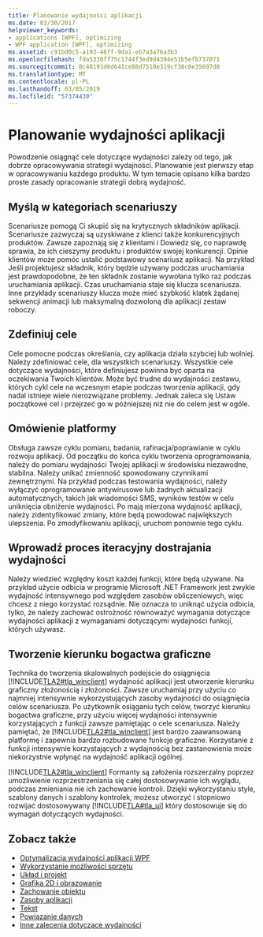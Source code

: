 ```yaml
---
title: Planowanie wydajności aplikacji
ms.date: 03/30/2017
helpviewer_keywords:
- applications [WPF], optimizing
- WPF application [WPF], optimizing
ms.assetid: c91bd0c5-a193-46ff-9da1-eb7a3a76a3b3
ms.openlocfilehash: fda5330ff75c1744f3ed9d4394e51b5efb737071
ms.sourcegitcommit: 0c48191d6d641ce88d7510e319cf38c0e35697d0
ms.translationtype: MT
ms.contentlocale: pl-PL
ms.lasthandoff: 03/05/2019
ms.locfileid: "57374430"
---
```

# <a name="planning-for-application-performance"></a>Planowanie wydajności aplikacji
Powodzenie osiągnąć cele dotyczące wydajności zależy od tego, jak dobrze opracowywania strategii wydajności. Planowanie jest pierwszy etap w opracowywaniu każdego produktu. W tym temacie opisano kilka bardzo proste zasady opracowanie strategii dobrą wydajność.  
  
## <a name="think-in-terms-of-scenarios"></a>Myślą w kategoriach scenariuszy  
 Scenariusze pomogą Ci skupić się na krytycznych składników aplikacji. Scenariusze zazwyczaj są uzyskiwane z klienci także konkurencyjnych produktów. Zawsze zapoznają się z klientami i Dowiedz się, co naprawdę sprawia, że ich cieszymy produktu i produktów swojej konkurencji. Opinie klientów może pomóc ustalić podstawowy scenariusz aplikacji. Na przykład Jeśli projektujesz składnik, który będzie używany podczas uruchamiania jest prawdopodobne, że ten składnik zostanie wywołana tylko raz podczas uruchamiania aplikacji. Czas uruchamiania staje się klucza scenariusza. Inne przykłady scenariuszy klucza może mieć szybkość klatek żądanej sekwencji animacji lub maksymalną dozwoloną dla aplikacji zestaw roboczy.  
  
## <a name="define-goals"></a>Zdefiniuj cele  
 Cele pomocne podczas określania, czy aplikacja działa szybciej lub wolniej. Należy zdefiniować cele, dla wszystkich scenariuszy. Wszystkie cele dotyczące wydajności, które definiujesz powinna być oparta na oczekiwania Twoich klientów. Może być trudne do wydajności zestawu, których cykl cele na wczesnym etapie podczas tworzenia aplikacji, gdy nadal istnieje wiele nierozwiązane problemy. Jednak zaleca się Ustaw początkowe cel i przejrzeć go w późniejszej niż nie do celem jest w ogóle.  
  
## <a name="understand-your-platform"></a>Omówienie platformy  
 Obsługa zawsze cyklu pomiaru, badania, rafinacja/poprawianie w cyklu rozwoju aplikacji. Od początku do końca cyklu tworzenia oprogramowania, należy do pomiaru wydajności Twojej aplikacji w środowisku niezawodne, stabilna. Należy unikać zmienność spowodowany czynnikami zewnętrznymi. Na przykład podczas testowania wydajności, należy wyłączyć oprogramowanie antywirusowe lub żadnych aktualizacji automatycznych, takich jak wiadomości SMS, wyników testów w celu uniknięcia obniżenie wydajności. Po mają mierzona wydajność aplikacji, należy zidentyfikować zmiany, które będą powodować największych ulepszenia. Po zmodyfikowaniu aplikacji, uruchom ponownie tego cyklu.  
  
## <a name="make-performance-tuning-an-iterative-process"></a>Wprowadź proces iteracyjny dostrajania wydajności  
 Należy wiedzieć względny koszt każdej funkcji, które będą używane. Na przykład użycie odbicia w programie Microsoft .NET Framework jest zwykle wydajność intensywnego pod względem zasobów obliczeniowych, więc chcesz z niego korzystać rozsądnie. Nie oznacza to uniknąć użycia odbicia, tylko, że należy zachować ostrożność równoważyć wymagania dotyczące wydajności aplikacji z wymaganiami dotyczącymi wydajności funkcji, których używasz.  
  
## <a name="build-towards-graphical-richness"></a>Tworzenie kierunku bogactwa graficzne  
 Technika do tworzenia skalowalnych podejście do osiągnięcia [!INCLUDE[TLA2#tla_winclient](../../../../includes/tla2sharptla-winclient-md.md)] wydajność aplikacji jest utworzenie kierunku graficzny złożonością i złożoności. Zawsze uruchamiaj przy użyciu co najmniej intensywnie wykorzystujących zasoby wydajności do osiągnięcia celów scenariusza. Po użytkownik osiąganiu tych celów, tworzyć kierunku bogactwa graficzne, przy użyciu więcej wydajności intensywnie korzystających z funkcji zawsze pamiętając o cele scenariusza. Należy pamiętać, że [!INCLUDE[TLA2#tla_winclient](../../../../includes/tla2sharptla-winclient-md.md)] jest bardzo zaawansowaną platformę i zapewnia bardzo rozbudowane funkcje graficzne. Korzystanie z funkcji intensywnie korzystających z wydajnością bez zastanowienia może niekorzystnie wpłynąć na wydajność aplikacji ogólnej.  
  
 [!INCLUDE[TLA2#tla_winclient](../../../../includes/tla2sharptla-winclient-md.md)] Formanty są założenia rozszerzalny poprzez umożliwienie rozprzestrzeniania się całej dostosowywanie ich wyglądu, podczas zmieniania nie ich zachowanie kontroli. Dzięki wykorzystaniu style, szablony danych i szablony kontrolek, możesz utworzyć i stopniowo rozwijać dostosowywany [!INCLUDE[TLA#tla_ui](../../../../includes/tlasharptla-ui-md.md)] który dostosowuje się do wymagań dotyczących wydajności.  
  
## <a name="see-also"></a>Zobacz także
- [Optymalizacja wydajności aplikacji WPF](optimizing-wpf-application-performance.md)
- [Wykorzystanie możliwości sprzętu](optimizing-performance-taking-advantage-of-hardware.md)
- [Układ i projekt](optimizing-performance-layout-and-design.md)
- [Grafika 2D i obrazowanie](optimizing-performance-2d-graphics-and-imaging.md)
- [Zachowanie obiektu](optimizing-performance-object-behavior.md)
- [Zasoby aplikacji](optimizing-performance-application-resources.md)
- [Tekst](optimizing-performance-text.md)
- [Powiązanie danych](optimizing-performance-data-binding.md)
- [Inne zalecenia dotyczące wydajności](optimizing-performance-other-recommendations.md)
